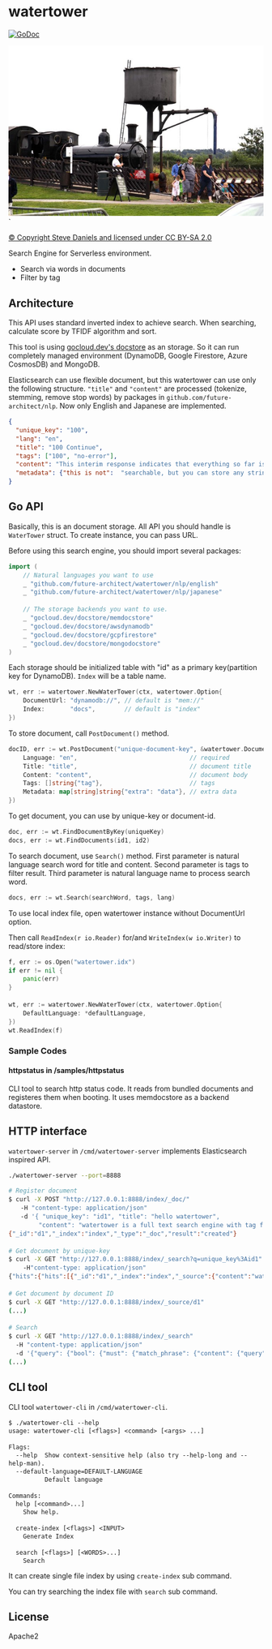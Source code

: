 # watertower

[![GoDoc](https://godoc.org/github.com/future-architect/watertower?status.svg)](https://godoc.org/github.com/future-architect/watertower)

![watertower](website/watertower.jpg)`

[© Copyright Steve Daniels and licensed under CC BY-SA 2.0](https://www.geograph.org.uk/photo/3103724)

Search Engine for Serverless environment.

* Search via words in documents
* Filter by tag

## Architecture

This API uses standard inverted index to achieve search. When searching, calculate score by TFIDF algorithm and sort.

This tool is using [gocloud.dev's docstore](https://gocloud.dev/howto/docstore/) as an storage.
So it can run completely managed environment (DynamoDB, Google Firestore, Azure CosmosDB) and MongoDB.

Elasticsearch can use flexible document, but this watertower can use only the following structure.
``"title"`` and ``"content"`` are processed (tokenize, stemming, remove stop words) by packages in ``github.com/future-architect/nlp``.
Now only English and Japanese are implemented.

```json
{
  "unique_key": "100",
  "lang": "en",
  "title": "100 Continue",
  "tags": ["100", "no-error"],
  "content": "This interim response indicates that everything so far is OK and that the client should continue the request, or ignore the response if the request is already finished.",
  "metadata": {"this is not":  "searchable, but you can store any strings"}
}
```

## Go API

Basically, this is an document storage. All API you should handle is ``WaterTower`` struct.
To create instance, you can pass URL.

Before using this search engine, you should import several packages:

```go
import (
    // Natural languages you want to use
	_ "github.com/future-architect/watertower/nlp/english"
	_ "github.com/future-architect/watertower/nlp/japanese"

    // The storage backends you want to use.
	_ "gocloud.dev/docstore/memdocstore"
	_ "gocloud.dev/docstore/awsdynamodb"
	_ "gocloud.dev/docstore/gcpfirestore"
	_ "gocloud.dev/docstore/mongodocstore"
)
```

Each storage should be initialized table with "id" as a primary key(partition key for DynamoDB).
``Index`` will be a table name.

```go
wt, err := watertower.NewWaterTower(ctx, watertower.Option{
    DocumentUrl: "dynamodb://", // default is "mem://"
    Index:       "docs",        // default is "index"
})
```

To store document, call ``PostDocument()`` method.

```go
docID, err := wt.PostDocument("unique-document-key", &watertower.Document{
    Language: "en",                               // required
    Title: "title",                               // document title
    Content: "content",                           // document body
    Tags: []string{"tag"},                        // tags
    Metadata: map[string]string{"extra": "data"}, // extra data
})
```

To get document, you can use by unique-key or document-id.

```go
doc, err := wt.FindDocumentByKey(uniqueKey)
docs, err := wt.FindDocuments(id1, id2)
```

To search document, use ``Search()`` method. First parameter is natural language search word for
title and content. Second parameter is tags to filter result. Third parameter is natural language name
to process search word.

```go
docs, err := wt.Search(searchWord, tags, lang)
```

To use local index file, open watertower instance without DocumentUrl option.

Then call ``ReadIndex(r io.Reader)`` for/and ``WriteIndex(w io.Writer)`` to read/store index:

```go
f, err := os.Open("watertower.idx")
if err != nil {
	panic(err)
}

wt, err := watertower.NewWaterTower(ctx, watertower.Option{
    DefaultLanguage: *defaultLanguage,
})
wt.ReadIndex(f)
```

### Sample Codes

#### httpstatus in /samples/httpstatus

CLI tool to search http status code. It reads from bundled documents and registeres them when booting.
It uses memdocstore as a backend datastore.

## HTTP interface

``watertower-server`` in ``/cmd/watertower-server`` implements Elasticsearch inspired API.

```sh
./watertower-server --port=8888
```

```sh
# Register document
$ curl -X POST "http://127.0.0.1:8888/index/_doc/"
　　-H "content-type: application/json"
　　-d '{ "unique_key": "id1", "title": "hello watertower",
　　　　　"content": "watertower is a full text search engine with tag filtering", "lang": "en" }'
{"_id":"d1","_index":"index","_type":"_doc","result":"created"}

# Get document by unique-key
$ curl -X GET "http://127.0.0.1:8888/index/_search?q=unique_key%3Aid1"
    -H"content-type: application/json"
{"hits":{"hits":[{"_id":"d1","_index":"index","_source":{"content":"watertower is a full text search engine with tag filtering","lang":"en","metadata":{},"tags":null,"title":"hello watertower","unique_key":"id1"},"_type":"_doc","sort":null}],"total":{"total":1}}}

# Get document by document ID
$ curl -X GET "http://127.0.0.1:8888/index/_source/d1"
(...)

# Search
$ curl -X GET "http://127.0.0.1:8888/index/_search"
  -H "content-type: application/json"
  -d '{"query": {"bool": {"must": {"match_phrase": {"content": {"query": "stay", "analyzer": "en"}}}}}}'
(...)
```

## CLI tool

CLI tool ``watertower-cli`` in ``/cmd/watertower-cli``.

```shell
$ ./watertower-cli --help
usage: watertower-cli [<flags>] <command> [<args> ...]

Flags:
  --help  Show context-sensitive help (also try --help-long and --help-man).
  --default-language=DEFAULT-LANGUAGE  
          Default language

Commands:
  help [<command>...]
    Show help.

  create-index [<flags>] <INPUT>
    Generate Index

  search [<flags>] [<WORDS>...]
    Search
```

It can create single file index by using ``create-index`` sub command.

You can try searching the index file with ``search`` sub command.

## License

Apache2

